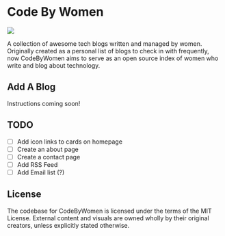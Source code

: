 Code By Women
====
![](https://travis-ci.org/madelyneriksen/codebywomen.svg?branch=master)

A collection of awesome tech blogs written and managed by women. Originally created as a personal list of blogs to check in with frequently, now CodeByWomen aims to serve as an open source index of women who write and blog about technology.

## Add A Blog

Instructions coming soon!

## TODO

- [ ] Add icon links to cards on homepage
- [ ] Create an about page
- [ ] Create a contact page
- [ ] Add RSS Feed
- [ ] Add Email list (?)

## License

The codebase for CodeByWomen is licensed under the terms of the MIT License. External content and visuals are owned wholly by their original creators, unless explicitly stated otherwise.

